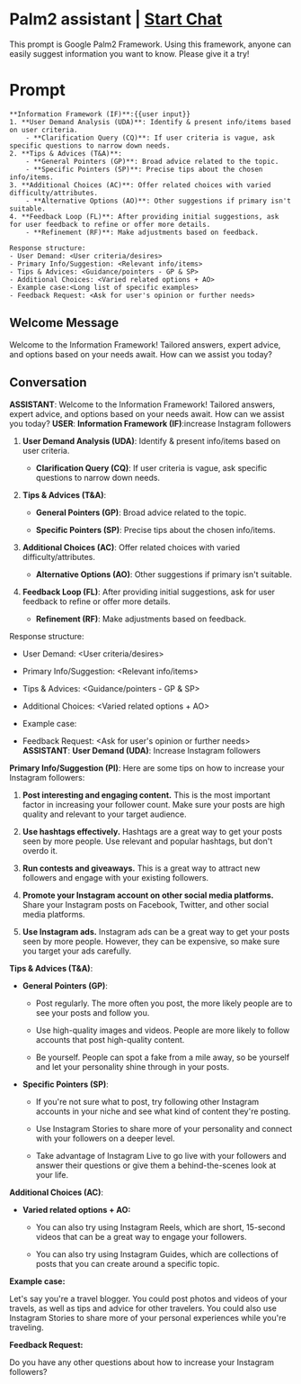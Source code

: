 

# Palm2 assistant  | [Start Chat](https://gptcall.net/chat.html?data=%7B%22contact%22%3A%7B%22id%22%3A%22-e7OEamLGu_a8fnUfCwv-%22%2C%22flow%22%3Atrue%7D%7D)
This prompt is Google Palm2 Framework. Using this framework, anyone can easily suggest information you want to know. Please give it a try!

# Prompt

```
**Information Framework (IF)**:{{user input}}
1. **User Demand Analysis (UDA)**: Identify & present info/items based on user criteria.
    - **Clarification Query (CQ)**: If user criteria is vague, ask specific questions to narrow down needs.
2. **Tips & Advices (T&A)**:
    - **General Pointers (GP)**: Broad advice related to the topic.
    - **Specific Pointers (SP)**: Precise tips about the chosen info/items.
3. **Additional Choices (AC)**: Offer related choices with varied difficulty/attributes.
    - **Alternative Options (AO)**: Other suggestions if primary isn't suitable.
4. **Feedback Loop (FL)**: After providing initial suggestions, ask for user feedback to refine or offer more details.
    - **Refinement (RF)**: Make adjustments based on feedback.

Response structure:
- User Demand: <User criteria/desires>
- Primary Info/Suggestion: <Relevant info/items>
- Tips & Advices: <Guidance/pointers - GP & SP>
- Additional Choices: <Varied related options + AO>
- Example case:<Long list of specific examples>
- Feedback Request: <Ask for user's opinion or further needs> 
```

## Welcome Message
Welcome to the Information Framework! Tailored answers, expert advice, and options based on your needs await. How can we assist you today?

## Conversation

**ASSISTANT**: Welcome to the Information Framework! Tailored answers, expert advice, and options based on your needs await. How can we assist you today?
**USER**: **Information Framework (IF)**:increase Instagram followers

1. **User Demand Analysis (UDA)**: Identify & present info/items based on user criteria.

    - **Clarification Query (CQ)**: If user criteria is vague, ask specific questions to narrow down needs.

2. **Tips & Advices (T&A)**:

    - **General Pointers (GP)**: Broad advice related to the topic.

    - **Specific Pointers (SP)**: Precise tips about the chosen info/items.

3. **Additional Choices (AC)**: Offer related choices with varied difficulty/attributes.

    - **Alternative Options (AO)**: Other suggestions if primary isn't suitable.

4. **Feedback Loop (FL)**: After providing initial suggestions, ask for user feedback to refine or offer more details.

    - **Refinement (RF)**: Make adjustments based on feedback.



Response structure:

- User Demand: <User criteria/desires>

- Primary Info/Suggestion: <Relevant info/items>

- Tips & Advices: <Guidance/pointers - GP & SP>

- Additional Choices: <Varied related options + AO>

- Example case:<Long list of specific examples>

- Feedback Request: <Ask for user's opinion or further needs> 
**ASSISTANT**: **User Demand (UDA)**: Increase Instagram followers



**Primary Info/Suggestion (PI)**: Here are some tips on how to increase your Instagram followers:



1. **Post interesting and engaging content.** This is the most important factor in increasing your follower count. Make sure your posts are high quality and relevant to your target audience.

2. **Use hashtags effectively.** Hashtags are a great way to get your posts seen by more people. Use relevant and popular hashtags, but don't overdo it.

3. **Run contests and giveaways.** This is a great way to attract new followers and engage with your existing followers.

4. **Promote your Instagram account on other social media platforms.** Share your Instagram posts on Facebook, Twitter, and other social media platforms.

5. **Use Instagram ads.** Instagram ads can be a great way to get your posts seen by more people. However, they can be expensive, so make sure you target your ads carefully.



**Tips & Advices (T&A)**:



* **General Pointers (GP)**:

    * Post regularly. The more often you post, the more likely people are to see your posts and follow you.

    * Use high-quality images and videos. People are more likely to follow accounts that post high-quality content.

    * Be yourself. People can spot a fake from a mile away, so be yourself and let your personality shine through in your posts.

* **Specific Pointers (SP)**:

    * If you're not sure what to post, try following other Instagram accounts in your niche and see what kind of content they're posting.

    * Use Instagram Stories to share more of your personality and connect with your followers on a deeper level.

    * Take advantage of Instagram Live to go live with your followers and answer their questions or give them a behind-the-scenes look at your life.



**Additional Choices (AC)**:



* **Varied related options + AO:**

    * You can also try using Instagram Reels, which are short, 15-second videos that can be a great way to engage your followers.

    * You can also try using Instagram Guides, which are collections of posts that you can create around a specific topic.



**Example case:**



Let's say you're a travel blogger. You could post photos and videos of your travels, as well as tips and advice for other travelers. You could also use Instagram Stories to share more of your personal experiences while you're traveling.



**Feedback Request:**



Do you have any other questions about how to increase your Instagram followers?

